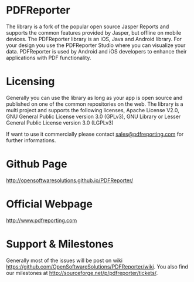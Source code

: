 # PDFReporter
The library is a fork of the popular open source Jasper Reports and supports the common features provided by Jasper, but offline on mobile devices. The PDFReporter library is an iOS, Java and Android library. For your design you use the PDFReporter Studio where you can visualize your data. PDFReporter is used by Android and iOS developers to enhance their applications with PDF functionality.

# Licensing
Generally you can use the library as long as your app is open source and published on one of the common repositories on the web. The library is a multi project and supports the following licenses, Apache License V2.0, GNU General Public License version 3.0 (GPLv3), GNU Library or Lesser General Public License version 3.0 (LGPLv3)

If want to use it commercially please contact sales@pdfreporting.com for further informations. 

# Github Page
http://opensoftwaresolutions.github.io/PDFReporter/

# Official Webpage
http://www.pdfreporting.com

# Support & Milestones
Generally most of the issues will be post on wiki https://github.com/OpenSoftwareSolutions/PDFReporter/wiki.
You also find our milestones at http://sourceforge.net/p/pdfreporter/tickets/.
